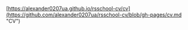 [https://alexander0207ua.github.io/rsschool-cv/cv](https://github.com/alexander0207ua/rsschool-cv/blob/gh-pages/cv.md "CV")